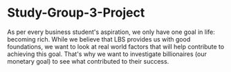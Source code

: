 # Study-Group-3-Project

As per every business student's aspiration, we only have one goal in life: becoming rich.
While we believe that LBS provides us with good foundations, we want to look at real world factors that will help contribute to achieving this goal.
That's why we want to investigate billionaires (our monetary goal) to see what contributed to their success.
